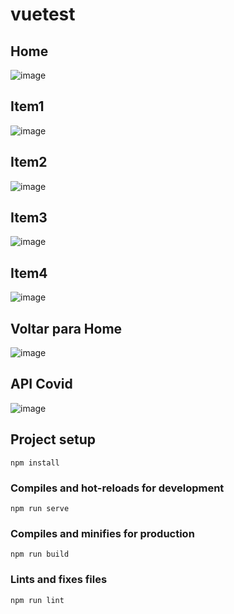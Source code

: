 # vuetest

## Home
![image](https://user-images.githubusercontent.com/70040508/143786140-f987fa04-7735-41b2-8a0d-fbfe115cbf0a.png)

## Item1
![image](https://user-images.githubusercontent.com/70040508/143786162-e79b400e-77ad-46a0-8271-2841bf9dca56.png)

## Item2
![image](https://user-images.githubusercontent.com/70040508/143786173-3ff4d5b0-621f-4527-8e98-fd5da610fe13.png)

## Item3
![image](https://user-images.githubusercontent.com/70040508/143786180-c8ba00ea-6c80-474d-92be-6086d0bf6562.png)

## Item4
![image](https://user-images.githubusercontent.com/70040508/143786193-3f976487-53bc-49d1-a088-af2dbff034f3.png)

## Voltar para Home
![image](https://user-images.githubusercontent.com/70040508/143786225-f465282a-6094-493b-a9eb-75bbac545977.png)

## API Covid
![image](https://user-images.githubusercontent.com/70040508/144760555-0a3808e9-7978-42de-9805-70a402145f4b.png)






## Project setup
```
npm install
```

### Compiles and hot-reloads for development
```
npm run serve
```

### Compiles and minifies for production
```
npm run build
```

### Lints and fixes files
```
npm run lint
```
